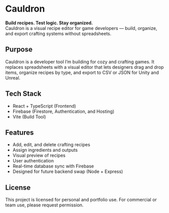 # Cauldron

**Build recipes. Test logic. Stay organized.**  
Cauldron is a visual recipe editor for game developers — build, organize, and export crafting systems without spreadsheets.

## Purpose

Cauldron is a developer tool I’m building for cozy and crafting games. It replaces spreadsheets with a visual editor that lets designers drag and drop items, organize recipes by type, and export to CSV or JSON for Unity and Unreal.

## Tech Stack

- React + TypeScript (Frontend)
- Firebase (Firestore, Authentication, and Hosting)
- Vite (Build Tool)

## Features

- Add, edit, and delete crafting recipes
- Assign ingredients and outputs
- Visual preview of recipes
- User authentication
- Real-time database sync with Firebase
- Designed for future backend swap (Node + Express)

## License

This project is licensed for personal and portfolio use. For commercial or team use, please request permission.
